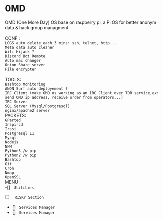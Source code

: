 # 0MD
OMD (One More Day) OS base on raspberry pi, a Pi OS for better anonym data & hack group managment.<br>
<br>
CONF : <br>
```LOGS auto delete each 3 mins: ssh, telnet, http...```<br>
```Meta data auto cleaner```<br>
```Wifi Hijack ?```<br>
```Discord Bot Remote```<br>
```Auto mac changer```<br>
```Onion Share server```<br>
```File encrypter```<br>
<br>
TOOLS:<br>
```Bashtop Monitoring```<br>
```ANON Surf auto deployement ?```<br>
```IRC Client (make OMD os working as an IRC Client over TOR service,ex: send OMD ip address, receive order from operators...)```<br>
```IRC Server```<br>
```SQL Server (Mysql/Postgresql)```<br>
```nginx/apache2 server```<br>
PACKETS: <br>
```GParted```<br>
```Inspircd```<br>
```Irssi```<br>
```Postgresql 11```<br>
```Mysql```<br>
```Nodejs```<br>
```NPM```<br>
```Python3 /w pip```<br>
```Python2 /w pip ```<br>
```Bashtop```<br>
```Git```<br>
```Cron```<br>
```Nmap```<br>
```OpenSSL```<br>
MENU : <br>
-[] ``` Utilities```<br>
-[ ] ``` RISKY Section```<br>
- [] ``` Services Manager```<br>
- [] ``` Services Manager```<br>
